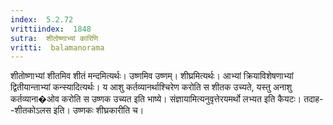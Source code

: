 ```yaml
---
index:  5.2.72
vrittiindex:  1848
sutra:  शीतोष्णाभ्यां कारिणि
vritti:  balamanorama 
---
```


शीतोष्णाभ्यां शीतमिव शीतं मन्दमित्यर्थः। उष्णमिव उष्णम्। शीघ्रमित्यर्थः। आभ्यां क्रियाविशेषणाभ्यां द्वितीयान्ताभ्यां कन्स्यादित्यर्थः। य आशु कर्तव्यानर्थाश्चिरेण करोति स शीतक उच्यते, यस्तु अनाशु कर्तव्याना�ओव करोति स उष्णक उच्यत इति भाष्ये। संज्ञायामित्यनुवृत्तेरयमर्थो लभ्यत इति कैयटः। तदाह--शीतकोऽलस इति। उष्णकः शीघ्रकारीति च। 

